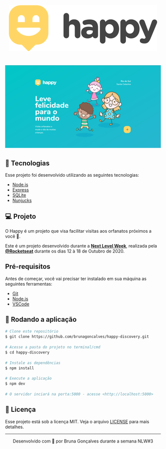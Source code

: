 <h1 align="center">
    <img alt="Happy" title="Happy" src="public/images/logo-readme.svg" />
</h1>

<h1 align="center">
    <img alt="Happy" title="Happy" src="public/images/projeto.png" />
</h1>

## 🚀 Tecnologias

Esse projeto foi desenvolvido utilizando as seguintes tecnologias:

- [Node.js](https://nodejs.org/en/)
- [Express](https://expressjs.com/pt-br/)
- [SQLite](https://www.sqlite.org/index.html)
- [Nunjucks](https://mozilla.github.io/nunjucks/)

## 💻 Projeto

O Happy é um projeto que visa facilitar visitas aos orfanatos próximos a você 💜.

Este é um projeto desenvolvido durante a **[Next Level Week](https://nextlevelweek.com/)**, realizada pela **[@Rocketseat](https://github.com/Rocketseat)** durante os dias 12 à 18 de Outubro de 2020.

## Pré-requisitos

Antes de começar, você vai precisar ter instalado em sua máquina as seguintes ferramentas:

- [Git](https://git-scm.com)
- [Node.js](https://nodejs.org/en/)
- [VSCode](https://code.visualstudio.com/)

## 🎲 Rodando a aplicação

```bash
# Clone este repositório
$ git clone https://github.com/brunagoncalves/happy-discovery.git

# Acesse a pasta do projeto no terminal/cmd
$ cd happy-discovery

# Instale as dependências
$ npm install

# Execute a aplicação
$ npm dev

# O servidor inciará na porta:5000 - acesse <http://localhost:5000>
```

## 📝 Licença

Esse projeto está sob a licença MIT. Veja o arquivo [LICENSE](LICENSE.md) para mais detalhes.

---

<p align="center">Desenvolvido com 💜 por Bruna Gonçalves durante a semana NLW#3</p>
